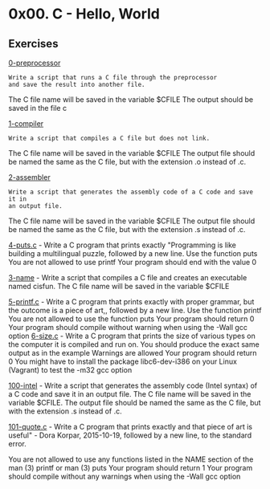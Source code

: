 # 0x00. C - Hello, World

## Exercises

[0-preprocessor](./0-preprocessor)
```
Write a script that runs a C file through the preprocessor
and save the result into another file.
```
The C file name will be saved in the variable $CFILE
The output should be saved in the file c

[1-compiler](./1-compiler)
```
Write a script that compiles a C file but does not link.
```
The C file name will be saved in the variable $CFILE
The output file should be named the same as the C file, but with the extension
.o instead of .c.

[2-assembler](./2-assembler)
```
Write a script that generates the assembly code of a C code and save it in
an output file.
```
The C file name will be saved in the variable $CFILE
The output file should be named the same as the C file, but with the
extension .s instead of .c.

[4-puts.c](./4-puts.c) - Write a C program that prints exactly "Programming is like building a multilingual puzzle, followed by a new line.
Use the function puts
You are not allowed to use printf
Your program should end with the value 0

[3-name](./3-name) - Write a script that compiles a C file and creates an executable named cisfun.
The C file name will be saved in the variable $CFILE

[5-printf.c](./5-printf.c) - Write a C program that prints exactly with proper grammar, but the outcome is a piece of art,, followed by a new line.
Use the function printf
You are not allowed to use the function puts
Your program should return 0
Your program should compile without warning when using the -Wall gcc option
[6-size.c](./6-size.c) - Write a C program that prints the size of various types on the computer it is compiled and run on.
You should produce the exact same output as in the example
Warnings are allowed
Your program should return 0
You might have to install the package libc6-dev-i386 on your Linux (Vagrant) to test the -m32 gcc option

[100-intel](./100-intel) - Write a script that generates the assembly code (Intel syntax) of a C code and save it in an output file.
The C file name will be saved in the variable $CFILE.
The output file should be named the same as the C file, but with the extension .s instead of .c.

[101-quote.c](./101-quote.c) - Write a C program that prints exactly and that piece of art is useful" - Dora Korpar, 2015-10-19, followed by a new line, to the standard error.

You are not allowed to use any functions listed in the NAME section of the man (3) printf or man (3) puts
Your program should return 1
Your program should compile without any warnings when using the -Wall gcc option
